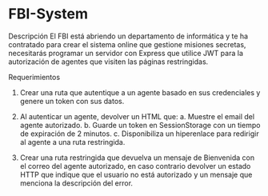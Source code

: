 # FBI-System

Descripción
El FBI está abriendo un departamento de informática y te ha contratado para crear el sistema
online que gestione misiones secretas, necesitarás programar un servidor con Express que
utilice JWT para la autorización de agentes que visiten las páginas restringidas.

Requerimientos
1. Crear una ruta que autentique a un agente basado en sus credenciales y genere un
token con sus datos. 

2. Al autenticar un agente, devolver un HTML que:
a. Muestre el email del agente autorizado.
b. Guarde un token en SessionStorage con un tiempo de expiración de 2 minutos.
c. Disponibiliza un hiperenlace para redirigir al agente a una ruta restringida. 

3. Crear una ruta restringida que devuelva un mensaje de Bienvenida con el correo del
agente autorizado, en caso contrario devolver un estado HTTP que indique que el
usuario no está autorizado y un mensaje que menciona la descripción del error.

